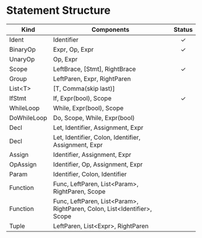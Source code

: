 # Statement Structure
|Kind|Components|Status|
|-|-|:-:|
| Ident | Identifier | ✓ |
| BinaryOp | Expr, Op, Expr | ✓ |
| UnaryOp | Op, Expr |
| Scope | LeftBrace, [Stmt], RightBrace | ✓ |
| Group | LeftParen, Expr, RightParen |
| List&lt;T&gt; | [T, Comma(skip last)] |
| IfStmt | If, Expr(bool), Scope | ✓ |
| WhileLoop | While, Expr(bool), Scope |
| DoWhileLoop | Do, Scope, While, Expr(bool) |
| Decl | Let, Identifier, Assignment, Expr |
| Decl | Let, Identifier, Colon, Identifier, Assignment, Expr |
| Assign | Identifier, Assignment, Expr |
| OpAssign | Identifier, Op, Assignment, Expr |
| Param | Identifier, Colon, Identifier | 
| Function | Func, LeftParen, List&lt;Param&gt;, RightParen, Scope |
| Function | Func, LeftParen, List&lt;Param&gt;, RightParen, Colon, List&lt;Identifier&gt;, Scope |
| Tuple | LeftParen, List&lt;Expr&gt;, RightParen |